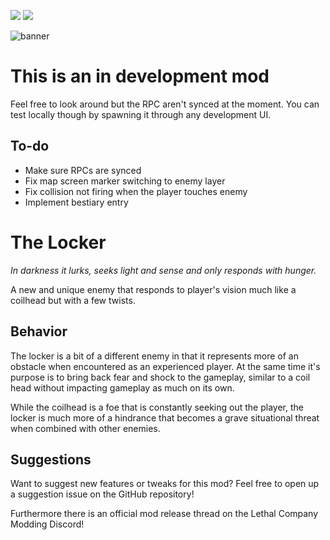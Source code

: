
<img src="https://img.shields.io/badge/version-0.6.0-0AF" /></a>
<img src="https://img.shields.io/badge/lc--version-v49-000" /></a>

![banner](https://github.com/zealsprince/lc-locker/assets/1859270/120046ff-144a-4e17-b5fb-f973d5fc3a0f)

# This is an in development mod #

Feel free to look around but the RPC aren't synced at the moment. You can test locally though by spawning it through any development UI.

## To-do ##

- Make sure RPCs are synced
- Fix map screen marker switching to enemy layer
- Fix collision not firing when the player touches enemy
- Implement bestiary entry

# The Locker #

*In darkness it lurks, seeks light and sense and only responds with hunger.*

A new and unique enemy that responds to player's vision much like a coilhead but with a few twists.

## Behavior ##

The locker is a bit of a different enemy in that it represents more of an obstacle when encountered as an experienced player. At the same time it's purpose is to bring back fear and shock to the gameplay, similar to a coil head without impacting gameplay as much on its own.

While the coilhead is a foe that is constantly seeking out the player, the locker is much more of a hindrance that becomes a grave situational threat when combined with other enemies.

## Suggestions ##

Want to suggest new features or tweaks for this mod? Feel free to open up a suggestion issue on the GitHub repository!

Furthermore there is an official mod release thread on the Lethal Company Modding Discord!